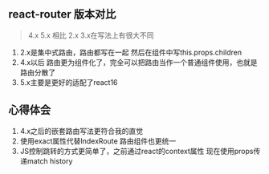 ## react-router 版本对比
> 4.x 5.x 相比 2.x 3.x在写法上有很大不同
1. 2.x是集中式路由，路由都写在一起 然后在组件中写this.props.children
2. 4.x以后 路由更为组件化了，完全可以把路由当作一个普通组件使用，也就是路由分散了
3. 5.x主要是更好的适配了react16

## 心得体会
1. 4.x之后的嵌套路由写法更符合我的直觉
2. 使用exact属性代替IndexRoute 路由组件也更统一
3. JS控制跳转的方式更简单了，之前通过react的context属性 现在使用props传递match history
